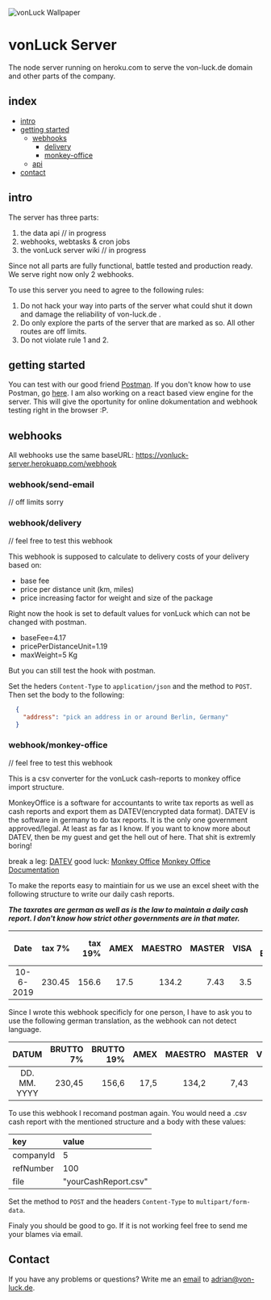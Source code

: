 ![vonLuck Wallpaper](./media/server.jpg)
# vonLuck Server
The node server running on heroku.com to serve the von-luck.de domain and other parts of the company.

## index
- [intro](#intro)
- [getting started](#getting_started)
  - [webhooks](#webhooks)
    - [delivery](#webhook/delivery)
    - [monkey-office](#webhook/monkey-office)
  - [api]()
- [contact](#contact)

## intro

The server has three parts:
1. the data api // in progress
2. webhooks, webtasks & cron jobs
3. the vonLuck server wiki // in progress

Since not all parts are fully functional, battle tested and production ready. We serve right now only 2 webhooks.

To use this server you need to agree to the following rules:
1. Do not hack your way into parts of the server what could shut it down and damage the reliability of von-luck.de .
2. Do only explore the parts of the server that are marked as so. All other routes are off limits.
3. Do not violate rule 1 and 2.

## getting started

You can test with our good friend [Postman](https://www.getpostman.com/downloads/).
If you don't know how to use Postman, go [here](https://learning.getpostman.com/).
I am also working on a react based view engine for the server. This will give the oportunity for online dokumentation and webhook testing right in the browser :P.

## webhooks

All webhooks use the same baseURL: https://vonluck-server.herokuapp.com/webhook

### webhook/send-email
// off limits sorry

<!-- ![delivering pizza gif](./media/delivery.gif) -->
### webhook/delivery
// feel free to test this webhook

This webhook is supposed to calculate to delivery costs of your delivery based on:
- base fee
- price per distance unit (km, miles)
- price increasing factor for weight and size of the package

Right now the hook is set to default values for vonLuck which can not be changed with postman.

- baseFee=4.17
- pricePerDistanceUnit=1.19
- maxWeight=5 Kg

But you can still test the hook with postman.

Set the heders `Content-Type` to `application/json` and the method to `POST`.
Then set the body to the following:

```JSON
  {
    "address": "pick an address in or around Berlin, Germany"
  }
```

### webhook/monkey-office
// feel free to test this webhook

This is a csv converter for the vonLuck cash-reports to monkey office import structure.

MonkeyOffice is a software for accountants to write tax reports as well as cash reports and export them as DATEV(encrypted data format). DATEV is the software in germany to do tax reports. It is the only one government approved/legal. At least as far as I know. If you want to know more about DATEV, then be my guest and get the hell out of here. That shit is extremly boring!

break a leg: [DATEV](https://www.datev.de/web/de/startseite/startseite-n/)
good luck: [Monkey Office](https://www.monkey-office.de/) [Monkey Office Documentation](https://www.monkey-office.de/doc/Start.html)

To make the reports easy to maintiain for us we use an excel sheet with the following structure to write our daily cash reports.

***The taxrates are german as well as is the law to maintain a daily cash report. I don't know how strict other governments are in that mater.***

|Date|tax 7%|tax 19%|AMEX|MAESTRO|MASTER|VISA|VISA ELECTRON|withdrawals|wage withdrawals|private/owner withdrawals|chashing up|cash station diffrence|
|:---:|---:|---:|---:|---:|---:|---:|---:|---:|---:|---:|---:|---:|
|10-6-2019|230.45|156.6|17.5|134.2|7.43|3.5|13.99|0|0|0|0|566.17|2.5|

Since I wrote this webhook specificly for one person, I have to ask you to use the following german translation, as the webhook can not detect language.

|DATUM|BRUTTO 7%|BRUTTO 19%|AMEX|MAESTRO|MASTER|VISA|VISA ELECTRON|AUSZAHLUNGEN|LOHN AUSZAHLUNGEN|PRIVATE AUSZAHLUNGEN|TAGESABRECHNUNG|DIFFERENZ|
|:---:|---:|---:|---:|---:|---:|---:|---:|---:|---:|---:|---:|---:|
|DD. MM. YYYY |230,45|156,6|17,5|134,2|7,43|3,5|13,99|0|0|0|0|566,17|2,5|

To use this webhook I recomand postman again. You would need a .csv cash report with the mentioned structure and a body with these values:

|key|value|
|:---|:---|
|companyId|5|
|refNumber|100|
|file|"yourCashReport.csv"|

Set the method to `POST` and the headers `Content-Type` to `multipart/form-data`.

Finaly you should be good to go.
If it is not working feel free to send me your blames via email.

## Contact
If you have any problems or questions?
Write me an [email](mailto:adrian@von-luck.de) to adrian@von-luck.de.
